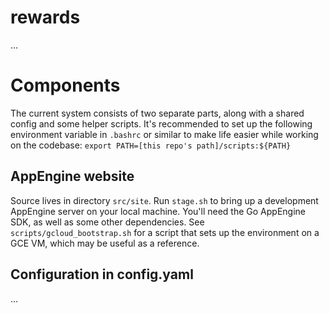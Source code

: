 rewards
=============

...

Components
=============

The current system consists of two separate parts, along with a shared
config and some helper scripts. It's recommended to set up the
following environment variable in `.bashrc` or similar to make life
easier while working on the codebase:
`export PATH=[this repo's path]/scripts:${PATH}`

AppEngine website
-------------
Source lives in directory `src/site`. Run `stage.sh` to bring up a
development AppEngine server on your local machine. You'll need the Go
AppEngine SDK, as well as some other dependencies. See
`scripts/gcloud_bootstrap.sh` for a script that sets up the
environment on a GCE VM, which may be useful as a reference.

Configuration in config.yaml
-------------
...
